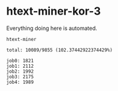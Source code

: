 # htext-miner-kor-3

Everything doing here is automated.

```
htext-miner

total: 10089/9855 (102.37442922374429%)

job0: 1821
job1: 2112
job2: 1992
job3: 2175
job4: 1989
```